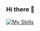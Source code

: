 ### Hi there 👋

[![My Skills](https://skillicons.dev/icons?i=html,css,js,react,nextjs,redux)](https://skillicons.dev)

<!-- https://github.com/tandpfun/skill-icons#icons-list -->
